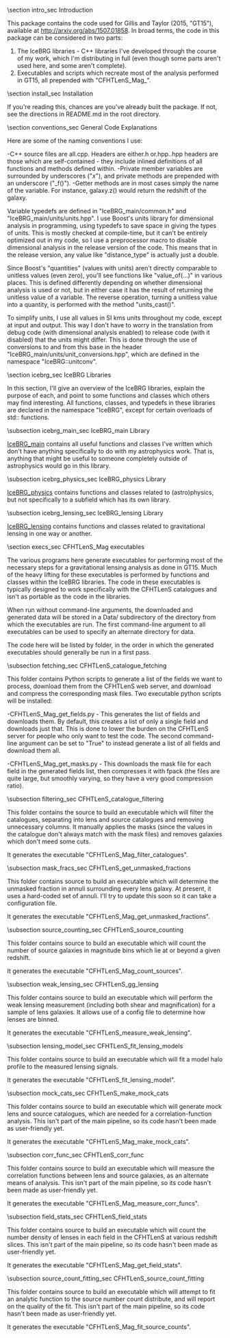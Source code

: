 \section intro_sec Introduction

This package contains the code used for Gillis and Taylor (2015, "GT15"), available at
http://arxiv.org/abs/1507.01858. In broad terms, the code in this package can
be considered in two parts:

1. The IceBRG libraries - C++ libraries I've developed through the course of my work,
which I'm distributing in full (even though some parts aren't used here, and some
aren't complete).
2. Executables and scripts which recreate most of the analysis performed in GT15, all
prepended with "CFHTLenS_Mag_".


\section install_sec Installation

If you're reading this, chances are you've already built the package. If not, see
the directions in README.md in the root directory.


\section conventions_sec General Code Explanations

Here are some of the naming conventions I use:

-C++ source files are all.cpp. Headers are either.h or.hpp..hpp headers are those
which are self-contained - they include inlined definitions of all functions and methods
defined within.
-Private member variables are surrounded by underscores ("_x_"), and private methods are
prepended with an underscore ("_f()").
-Getter methods are in most cases simply the name of the variable. For instance,
galaxy.z() would return the redshift of the galaxy.

Variable typedefs are defined in "IceBRG_main/common.h" and "IceBRG_main/units/units.hpp".
I use Boost's units library for dimensional analysis in programming, using typedefs to save
space in giving the types of units. This is mostly checked at compile-time, but it can't be
entirely optimized out in my code, so I use a preprocessor macro to disable dimensional
analysis in the release version of the code. This means that in the release version, any value
like "distance_type" is actually just a double.

Since Boost's "quantities" (values with units) aren't directly comparable to unitless values
(even zero), you'll see functions like "value_of(...)" in various places. This is defined
differently depending on whether dimensional analysis is used or not, but in either case it has
the result of returning the unitless value of a variable. The reverse operation, turning a
unitless value into a quantity, is performed with the method "units_cast<T>()".

To simplify units, I use all values in SI kms units throughout my code, except at input and
output. This way I don't have to worry in the translation from debug code (with dimensional
analysis enabled) to release code (with it disabled) that the units might differ. This is done
through the use of conversions to and from this base in the header
"IceBRG_main/units/unit_conversions.hpp", which are defined in the namespace "IceBRG::unitconv".


\section icebrg_sec IceBRG Libraries

In this section, I'll give an overview of the IceBRG libraries, explain the purpose of
each, and point to some functions and classes which others may find interesting. All
functions, classes, and typedefs in these libraries are declared in the namespace
"IceBRG", except for certain overloads of std:: functions.


\subsection icebrg_main_sec IceBRG_main Library

[IceBRG_main](md_IceBRG_main.html) contains all useful functions and classes I've written which don't have
anything specifically to do with my astrophysics work. That is, anything that might be
useful to someone completely outside of astrophysics would go in this library.


\subsection icebrg_physics_sec IceBRG_physics Library

[IceBRG_physics](md_IceBRG_physics.html) contains functions and classes related to (astro)physics, but not
specifically to a subfield which has its own library.


\subsection icebrg_lensing_sec IceBRG_lensing Library

[IceBRG_lensing](md_IceBRG_lensing.html) contains functions and classes related to gravitational lensing in one
way or another.


\section execs_sec CFHTLenS_Mag executables

The various programs here generate executables for performing most of the necessary steps for
a gravitational lensing analysis as done in GT15. Much of the heavy lifting for these
executables is performed by functions and classes within the IceBRG libraries. The code in
these executables is typically designed to work specifically with the CFHTLenS catalogues and
isn't as portable as the code in the libraries.

When run without command-line arguments, the downloaded and generated data will be stored in a
Data/ subdirectory of the directory from which the executables are run. The first command-line
argument to all executables can be used to specify an alternate directory for data.

The code here will be listed by folder, in the order in which the generated executables should
generally be run in a first pass.


\subsection fetching_sec CFHTLenS_catalogue_fetching

This folder contains Python scripts to generate a list of the fields we want to process,
download them from the CFHTLenS web server, and download and compress the corresponding
mask files. Two executable python scripts will be installed:

-CFHTLenS_Mag_get_fields.py - This generates the list of fields and downloads them. By default,
this creates a list of only a single field and downloads just that. This is done to lower
the burden on the CFHTLenS server for people who only want to test the code. The second
command-line argument can be set to "True" to instead generate a list of all fields and
download them all.

-CFHTLenS_Mag_get_masks.py - This downloads the mask file for each field in the generated fields
list, then compresses it with fpack (the files are quite large, but smoothly varying, so they
have a very good compression ratio).


\subsection filtering_sec CFHTLenS_catalogue_filtering

This folder contains the source to build an executable which will filter the catalogues,
separating into lens and source catalogues and removing unnecessary columns. It manually
applies the masks (since the values in the catalogue don't always match with the mask files)
and removes galaxies which don't meed some cuts.

It generates the executable "CFHTLenS_Mag_filter_catalogues".


\subsection mask_fracs_sec CFHTLenS_get_unmasked_fractions

This folder contains source to build an executable which will determine the unmasked fraction
in annuli surrounding every lens galaxy. At present, it uses a hard-coded set of annuli. I'll
try to update this soon so it can take a configuration file.

It generates the executable "CFHTLenS_Mag_get_unmasked_fractions".


\subsection source_counting_sec CFHTLenS_source_counting

This folder contains source to build an executable which will count the number of source galaxies
in magnitude bins which lie at or beyond a given redshift.

It generates the executable "CFHTLenS_Mag_count_sources".


\subsection weak_lensing_sec CFHTLenS_gg_lensing

This folder contains source to build an executable which will perform the weak lensing measurement
(including both shear and magnification) for a sample of lens galaxies. It allows use of a config
file to determine how lenses are binned.

It generates the executable "CFHTLenS_measure_weak_lensing".


\subsection lensing_model_sec CFHTLenS_fit_lensing_models

This folder contains source to build an executable which will fit a model halo profile to the
measured lensing signals.

It generates the executable "CFHTLenS_fit_lensing_model".


\subsection mock_cats_sec CFHTLenS_make_mock_cats

This folder contains source to build an executable which will generate mock lens and source
catalogues, which are needed for a correlation-function analysis. This isn't part of the main
pipeline, so its code hasn't been made as user-friendly yet.

It generates the executable "CFHTLenS_Mag_make_mock_cats".


\subsection corr_func_sec CFHTLenS_corr_func

This folder contains source to build an executable which will measure the correlation functions
between lens and source galaxies, as an alternate means of analysis. This isn't part of the main
pipeline, so its code hasn't been made as user-friendly yet.

It generates the executable "CFHTLenS_Mag_measure_corr_funcs".


\subsection field_stats_sec CFHTLenS_field_stats

This folder contains source to build an executable which will count the number density of lenses
in each field in the CFHTLenS at various redshift slices. This isn't part of the main
pipeline, so its code hasn't been made as user-friendly yet.

It generates the executable "CFHTLenS_Mag_get_field_stats".


\subsection source_count_fitting_sec CFHTLenS_source_count_fitting

This folder contains source to build an executable which will attempt to fit an analytic function
to the source number count distribute, and will report on the quality of the fit. This isn't part
of the main pipeline, so its code hasn't been made as user-friendly yet.

It generates the executable "CFHTLenS_Mag_fit_source_counts".
